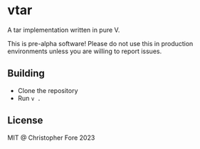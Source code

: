 # vtar

A tar implementation written in pure V.

This is pre-alpha software! Please do not use this in production environments
unless you are willing to report issues.

## Building

- Clone the repository
- Run `v .`

## License

MIT @ Christopher Fore 2023